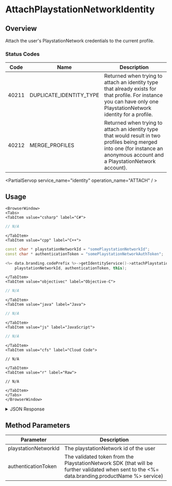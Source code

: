 # AttachPlaystationNetworkIdentity
## Overview
Attach the user's PlaystationNetwork credentials to the current profile.



### Status Codes
Code | Name | Description
---- | ---- | -----------
40211 | DUPLICATE_IDENTITY_TYPE | Returned when trying to attach an identity type that already exists for that profile. For instance you can have only one PlaystationNetwork identity for a profile.
40212 | MERGE_PROFILES | Returned when trying to attach an identity type that would result in two profiles being merged into one (for instance an anonymous account and a PlaystationNetwork account).

<PartialServop service_name="identity" operation_name="ATTACH" / >

## Usage

```mdx-code-block
<BrowserWindow>
<Tabs>
<TabItem value="csharp" label="C#">
```

```csharp
// N/A
```

```mdx-code-block
</TabItem>
<TabItem value="cpp" label="C++">
```

```cpp
const char * playstationNetworkId = "somePlaystationNetworkId";
const char * authenticationToken = "somePlaystationNetworkAuthToken";

<%= data.branding.codePrefix %>->getIdentityService()->attachPlaystationNetworkIdentity(
    playstationNetworkId, authenticationToken, this);
```

```mdx-code-block
</TabItem>
<TabItem value="objectivec" label="Objective-C">
```

```objectivec
// N/A
```

```mdx-code-block
</TabItem>
<TabItem value="java" label="Java">
```

```java
// N/A
```

```mdx-code-block
</TabItem>
<TabItem value="js" label="JavaScript">
```

```javascript
// N/A
```

```mdx-code-block
</TabItem>
<TabItem value="cfs" label="Cloud Code">
```

```cfscript
// N/A
```

```mdx-code-block
</TabItem>
<TabItem value="r" label="Raw">
```

```cfscript
// N/A
```

```mdx-code-block
</TabItem>
</Tabs>
</BrowserWindow>
```

<details>
<summary>JSON Response</summary>

```json
{
    "status" : 200,
    "data" : null
}
```
</details>

## Method Parameters
Parameter | Description
--------- | -----------
playstationNetworkId | The playstationNetwork id of the user
authenticationToken | The validated token from the PlaystationNetwork SDK (that will be further validated when sent to the <%= data.branding.productName %> service)


